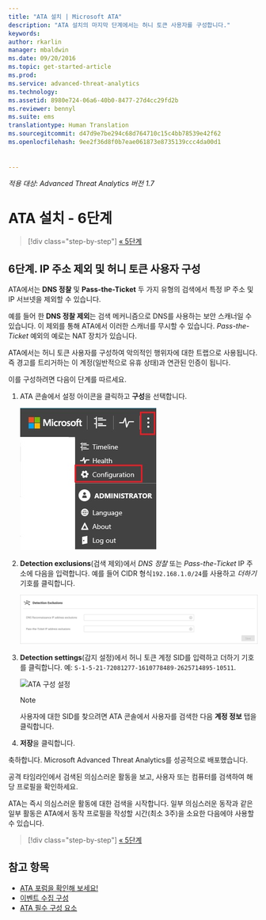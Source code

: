 ```yaml
---
title: "ATA 설치 | Microsoft ATA"
description: "ATA 설치의 마지막 단계에서는 허니 토큰 사용자를 구성합니다."
keywords: 
author: rkarlin
manager: mbaldwin
ms.date: 09/20/2016
ms.topic: get-started-article
ms.prod: 
ms.service: advanced-threat-analytics
ms.technology: 
ms.assetid: 8980e724-06a6-40b0-8477-27d4cc29fd2b
ms.reviewer: bennyl
ms.suite: ems
translationtype: Human Translation
ms.sourcegitcommit: d47d9e7be294c68d764710c15c4bb78539e42f62
ms.openlocfilehash: 9ee2f36d8f0b7eae061873e8735139ccc4da00d1


---
```


*적용 대상: Advanced Threat Analytics 버전 1.7*



# ATA 설치 - 6단계

>[!div class="step-by-step"]
[« 5단계](install-ata-step5.md)

## 6단계. IP 주소 제외 및 허니 토큰 사용자 구성
ATA에서는 **DNS 정찰** 및 **Pass-the-Ticket** 두 가지 유형의 검색에서 특정 IP 주소 및 IP 서브넷을 제외할 수 있습니다. 

예를 들어 한 **DNS 정찰 제외**는 검색 메커니즘으로 DNS를 사용하는 보안 스캐너일 수 있습니다. 이 제외를 통해 ATA에서 이러한 스캐너를 무시할 수 있습니다. *Pass-the-Ticket* 예외의 예로는 NAT 장치가 있습니다.    

ATA에서는 허니 토큰 사용자를 구성하여 악의적인 행위자에 대한 트랩으로 사용됩니다. 즉 경고를 트리거하는 이 계정(일반적으로 유휴 상태)과 연관된 인증이 됩니다.

이를 구성하려면 다음이 단계를 따르세요.

1.  ATA 콘솔에서 설정 아이콘을 클릭하고 **구성**을 선택합니다.

    ![ATA 구성 설정](media/ATA-config-icon.JPG)

2.  **Detection exclusions**(검색 제외)에서 *DNS 정찰* 또는 *Pass-the-Ticket* IP 주소에 다음을 입력합니다. 예를 들어 CIDR 형식`192.168.1.0/24`를 사용하고 *더하기* 기호를 클릭합니다.

    ![변경 내용 저장](media/ATA-exclusions.png)

3.  **Detection settings**(감지 설정)에서 허니 토큰 계정 SID를 입력하고 더하기 기호를 클릭합니다. 예: `S-1-5-21-72081277-1610778489-2625714895-10511`.

    ![ATA 구성 설정](media/ATA-honeytoken.png)

    > [!NOTE]
    > 사용자에 대한 SID를 찾으려면 ATA 콘솔에서 사용자를 검색한 다음 **계정 정보** 탭을 클릭합니다. 

4.  **저장**을 클릭합니다.


축하합니다. Microsoft Advanced Threat Analytics를 성공적으로 배포했습니다.

공격 타임라인에서 검색된 의심스러운 활동을 보고, 사용자 또는 컴퓨터를 검색하여 해당 프로필을 확인하세요.

ATA는 즉시 의심스러운 활동에 대한 검색을 시작합니다. 일부 의심스러운 동작과 같은 일부 활동은 ATA에서 동작 프로필을 작성할 시간(최소 3주)을 소요한 다음에야 사용할 수 있습니다.


>[!div class="step-by-step"]
[« 5단계](install-ata-step5.md)


## 참고 항목

- [ATA 포럼을 확인해 보세요!](https://social.technet.microsoft.com/Forums/security/home?forum=mata)
- [이벤트 수집 구성](configure-event-collection.md)
- [ATA 필수 구성 요소](/advanced-threat-analytics/plan-design/ata-prerequisites)




<!--HONumber=Sep16_HO4-->


